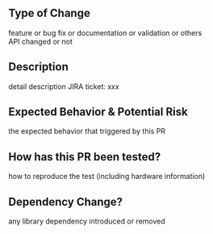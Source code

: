 ## Type of Change

feature or bug fix or documentation or validation or others  
API changed or not

## Description

detail description 
JIRA ticket: xxx

## Expected Behavior & Potential Risk

the expected behavior that triggered by this PR 

## How has this PR been tested?

how to reproduce the test (including hardware information)

## Dependency Change?

any library dependency introduced or removed
